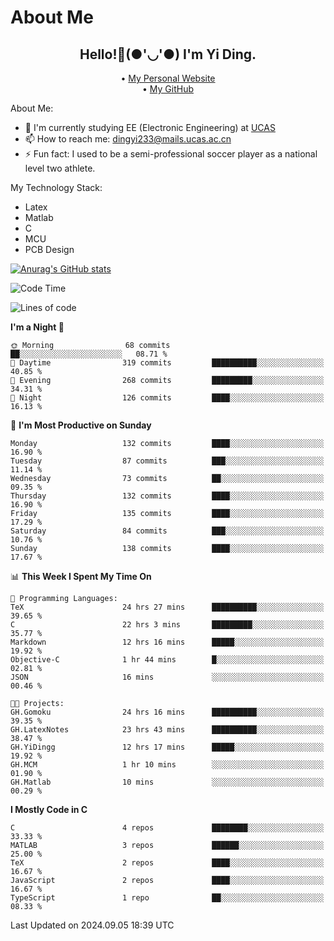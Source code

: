 # About Me

<h2 style="text-align:center;"> Hello!👋(●'◡'●) I'm Yi Ding.</h2>

<div style="text-align:center;">
  • <a href="https://yidingg.github.io/YiDingg">My Personal Website</a><br>
  • <a href="https://github.com/YiDingg">My GitHub</a>
</div>

About Me:
- 🔭 I'm currently studying EE (Electronic Engineering) at [UCAS](https://www.ucas.ac.cn/)
- 📫 How to reach me: dingyi233@mails.ucas.ac.cn
- ⚡ Fun fact: I used to be a semi-professional soccer player as a national level two athlete.

My Technology Stack:
- Latex
- Matlab
- C
- MCU
- PCB Design

[![Anurag's GitHub stats](https://github-readme-stats.vercel.app/api?username=YiDingg)](https://github.com/anuraghazra/github-readme-stats)

<!--START_SECTION:waka-->
![Code Time](http://img.shields.io/badge/Code%20Time-396%20hrs%2016%20mins-blue)

![Lines of code](https://img.shields.io/badge/From%20Hello%20World%20I%27ve%20Written-570.1%20thousand%20lines%20of%20code-blue)

**I'm a Night 🦉** 

```text
🌞 Morning                68 commits          ██░░░░░░░░░░░░░░░░░░░░░░░   08.71 % 
🌆 Daytime                319 commits         ██████████░░░░░░░░░░░░░░░   40.85 % 
🌃 Evening                268 commits         █████████░░░░░░░░░░░░░░░░   34.31 % 
🌙 Night                  126 commits         ████░░░░░░░░░░░░░░░░░░░░░   16.13 % 
```
📅 **I'm Most Productive on Sunday** 

```text
Monday                   132 commits         ████░░░░░░░░░░░░░░░░░░░░░   16.90 % 
Tuesday                  87 commits          ███░░░░░░░░░░░░░░░░░░░░░░   11.14 % 
Wednesday                73 commits          ██░░░░░░░░░░░░░░░░░░░░░░░   09.35 % 
Thursday                 132 commits         ████░░░░░░░░░░░░░░░░░░░░░   16.90 % 
Friday                   135 commits         ████░░░░░░░░░░░░░░░░░░░░░   17.29 % 
Saturday                 84 commits          ███░░░░░░░░░░░░░░░░░░░░░░   10.76 % 
Sunday                   138 commits         ████░░░░░░░░░░░░░░░░░░░░░   17.67 % 
```


📊 **This Week I Spent My Time On** 

```text
💬 Programming Languages: 
TeX                      24 hrs 27 mins      ██████████░░░░░░░░░░░░░░░   39.65 % 
C                        22 hrs 3 mins       █████████░░░░░░░░░░░░░░░░   35.77 % 
Markdown                 12 hrs 16 mins      █████░░░░░░░░░░░░░░░░░░░░   19.92 % 
Objective-C              1 hr 44 mins        █░░░░░░░░░░░░░░░░░░░░░░░░   02.81 % 
JSON                     16 mins             ░░░░░░░░░░░░░░░░░░░░░░░░░   00.46 % 

🐱‍💻 Projects: 
GH.Gomoku                24 hrs 16 mins      ██████████░░░░░░░░░░░░░░░   39.35 % 
GH.LatexNotes            23 hrs 43 mins      ██████████░░░░░░░░░░░░░░░   38.47 % 
GH.YiDingg               12 hrs 17 mins      █████░░░░░░░░░░░░░░░░░░░░   19.92 % 
GH.MCM                   1 hr 10 mins        ░░░░░░░░░░░░░░░░░░░░░░░░░   01.90 % 
GH.Matlab                10 mins             ░░░░░░░░░░░░░░░░░░░░░░░░░   00.29 % 
```

**I Mostly Code in C** 

```text
C                        4 repos             ████████░░░░░░░░░░░░░░░░░   33.33 % 
MATLAB                   3 repos             ██████░░░░░░░░░░░░░░░░░░░   25.00 % 
TeX                      2 repos             ████░░░░░░░░░░░░░░░░░░░░░   16.67 % 
JavaScript               2 repos             ████░░░░░░░░░░░░░░░░░░░░░   16.67 % 
TypeScript               1 repo              ██░░░░░░░░░░░░░░░░░░░░░░░   08.33 % 
```




 Last Updated on 2024.09.05 18:39 UTC
<!--END_SECTION:waka-->
